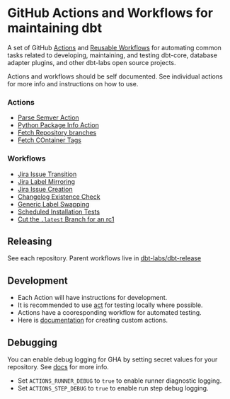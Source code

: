 # GitHub Actions and Workflows for maintaining dbt

A set of GitHub [Actions](https://docs.github.com/en/actions/creating-actions/about-custom-actions) and [Reusable Workflows](https://docs.github.com/en/actions/using-workflows/reusing-workflows) for automating common tasks related to developing, maintaining, and testing dbt-core, database adapter plugins, and other dbt-labs open source projects. 

Actions and workflows should be self documented.  See individual actions for more info and instructions on how to use.

### Actions

- [Parse Semver Action](parse-semver)
- [Python Package Info Action](py-package-info)
- [Fetch Repository branches](fetch-repo-branches)
- [Fetch COntainer Tags](fetch-container-tags)

### Workflows

- [Jira Issue Transition](.github/workflows/jira-transition.yml)
- [Jira Label Mirroring](.github/workflows/jira-label.yml)
- [Jira Issue Creation](.github/workflows/jira-creation.yml)
- [Changelog Existence Check](.github/workflows/changelog-existence.yml)
- [Generic Label Swapping](.github/workflows/swap-labels.yml)
- [Scheduled Installation Tests](.github/workflows/test-dbt-installation-main.yml)
- [Cut the `.latest` Branch for an rc1](.github/workflows/cut-release-branch.yml)

## Releasing

See each repository.  Parent workflows live in [dbt-labs/dbt-release](https://github.com/dbt-labs/dbt-release/)

## Development

- Each Action will have instructions for development.
- It is recommended to use [act](https://github.com/nektos/act) for testing locally where possible.
- Actions have a cooresponding workflow for automated testing.
- Here is [documentation](https://docs.github.com/en/actions/creating-actions) for creating custom actions.

## Debugging

You can enable debug logging for GHA by setting secret values for your repository. See [docs](https://docs.github.com/en/github-ae@latest/actions/monitoring-and-troubleshooting-workflows/enabling-debug-logging) for more info.

- Set `ACTIONS_RUNNER_DEBUG` to `true` to enable runner diagnostic logging.
- Set `ACTIONS_STEP_DEBUG` to `true` to enable run step debug logging.
